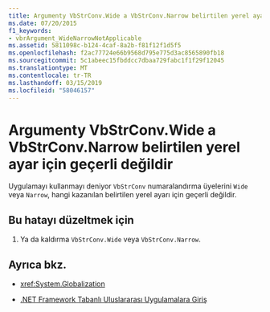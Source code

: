 ```yaml
---
title: Argumenty VbStrConv.Wide a VbStrConv.Narrow belirtilen yerel ayar için geçerli değildir
ms.date: 07/20/2015
f1_keywords:
- vbrArgument_WideNarrowNotApplicable
ms.assetid: 5811098c-b124-4caf-8a2b-f81f12f1d5f5
ms.openlocfilehash: f2ac77724e66b9568d795e775d3ac8565890fb18
ms.sourcegitcommit: 5c1abeec15fbddcc7dbaa729fabc1f1f29f12045
ms.translationtype: MT
ms.contentlocale: tr-TR
ms.lasthandoff: 03/15/2019
ms.locfileid: "58046157"
---
```

# <a name="vbstrconvwide-and-vbstrconvnarrow-are-not-applicable-to-the-locale-specified"></a>Argumenty VbStrConv.Wide a VbStrConv.Narrow belirtilen yerel ayar için geçerli değildir
Uygulamayı kullanmayı deniyor `VbStrConv` numaralandırma üyelerini `Wide` veya `Narrow`, hangi kazanılan belirtilen yerel ayarı için geçerli değildir.  
  
## <a name="to-correct-this-error"></a>Bu hatayı düzeltmek için  
  
1.  Ya da kaldırma `VbStrConv.Wide` veya `VbStrConv.Narrow`.  
  
## <a name="see-also"></a>Ayrıca bkz.

- <xref:System.Globalization>

- [.NET Framework Tabanlı Uluslararası Uygulamalara Giriş](/visualstudio/ide/introduction-to-international-applications-based-on-the-dotnet-framework)
